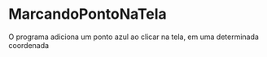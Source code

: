 # MarcandoPontoNaTela


O programa adiciona um ponto azul ao clicar na tela, em uma determinada coordenada
